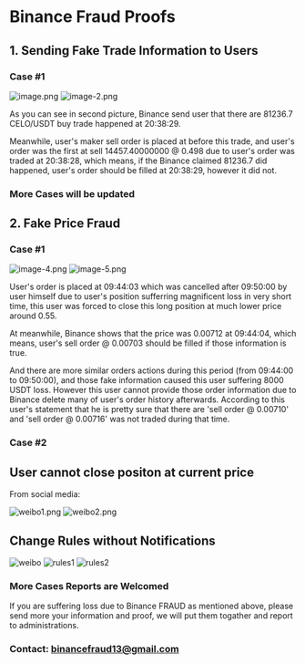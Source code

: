 # Binance Fraud Proofs

## 1. Sending Fake Trade Information to Users

### Case #1
![image.png](./misc/CELOOrderHistory.png)
![image-2.png](./misc/CELOTrades.png)

As you can see in second picture, Binance send user that there are 81236.7 CELO/USDT buy trade happened at 20:38:29.

Meanwhile, user's maker sell order is placed at before this trade, and user's order was the first at sell 14457.40000000 @ 0.498 due to user's order was traded at 20:38:28, which means, if the Binance claimed 81236.7 did happened, user's order should be filled at 20:38:29, however it did not.

### More Cases will be updated

## 2. Fake Price Fraud

### Case #1

![image-4.png](./misc/STMXOrderHistory.png)
![image-5.png](./misc/STMXTradeHistory.png)


User's order is placed at 09:44:03 which was cancelled after 09:50:00 by user himself due to user's position sufferring magnificent loss in very short time, this user was forced to close this long position at much lower price around 0.55.

At meanwhile, Binance shows that the price was 0.00712 at 09:44:04, which means, user's sell order @ 0.00703 should be filled if those information is true.

And there are more similar orders actions during this period (from 09:44:00 to 09:50:00), and those fake information caused this user suffering 8000 USDT loss. However this user cannot provide those order information due to Binance delete many of user's order history afterwards. According to this user's statement that he is pretty sure that there are 'sell order @ 0.00710' and 'sell order @ 0.00716' was not traded during that time.


### Case #2

## User cannot close positon at current price

From social media: 

![weibo1.png](./misc/Weibo1.png)
![weibo2.png](./misc/Weibo2.png)


## Change Rules without Notifications
![weibo](./misc/STMXRulesWeibo.png)
![rules1](./misc/STMXRules1.png)
![rules2](./misc/STMXRules2.png)



### More Cases Reports are Welcomed

If you are suffering loss due to Binance FRAUD as mentioned above, please send more your information and proof, we will put them togather and report to administrations. 

### Contact: [binancefraud13@gmail.com](mailto:binancefraud13@gmail.com)
